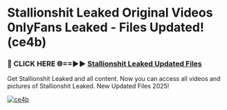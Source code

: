 # Stallionshit Leaked Original Videos 0nlyFans Leaked - Files Updated! (ce4b)

<h3>🔴 CLICK HERE 🌐==►► <a href="https://tinyurl.com/2jnfzry5" rel="nofollow">Stallionshit Leaked Updated Files</a></h3>

Get Stallionshit Leaked and all content. Now you can access all videos and pictures of Stallionshit Leaked. New Updated Files 2025!

[![ce4b](https://i.imgur.com/GyGTBgg.gif)](https://tinyurl.com/2jnfzry5)
